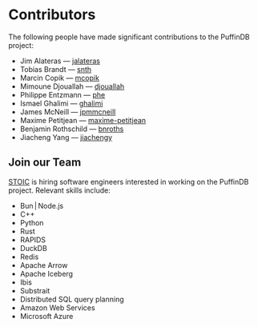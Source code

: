 # Contributors

The following people have made significant contributions to the PuffinDB project:

- Jim Alateras — [jalateras](https://github.com/jalateras)
- Tobias Brandt — [snth](https://github.com/snth)
- Marcin Copik — [mcopik](https://github.com/mcopik)
- Mimoune Djouallah — [djouallah](https://github.com/djouallah)
- Philippe Entzmann — [phe](https://github.com/PhE)
- Ismael Ghalimi — [ghalimi](https://github.com/ghalimi)
- James McNeill — [jpmmcneill](https://github.com/jpmmcneill)
- Maxime Petitjean — [maxime-petitjean](https://github.com/maxime-petitjean)
- Benjamin Rothschild — [bnroths](https://bnroths.com/)
- Jiacheng Yang — [jiachengy](https://github.com/jiachengy)

## Join our Team
[STOIC](https://stoic.com/) is hiring software engineers interested in working on the PuffinDB project. Relevant skills include:
- Bun | Node.js
- C++
- Python
- Rust
- RAPIDS
- DuckDB
- Redis
- Apache Arrow
- Apache Iceberg
- Ibis
- Substrait
- Distributed SQL query planning
- Amazon Web Services
- Microsoft Azure
